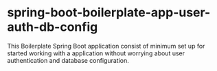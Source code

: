 # spring-boot-boilerplate-app-user-auth-db-config
This Boilerplate Spring Boot application consist of minimum set up for started working with a application without worrying about user authentication and database configuration.
